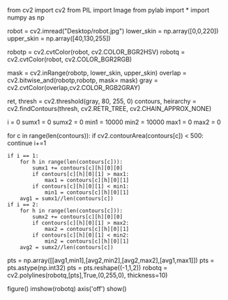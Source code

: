from cv2 import cv2
from PIL import Image
from pylab import *
import numpy as np

robot = cv2.imread("Desktop/robot.jpg")
lower_skin = np.array([0,0,220])
upper_skin = np.array([40,130,255])

robotp = cv2.cvtColor(robot, cv2.COLOR_BGR2HSV)
robotq = cv2.cvtColor(robot, cv2.COLOR_BGR2RGB)

mask = cv2.inRange(robotp, lower_skin, upper_skin) 
overlap = cv2.bitwise_and(robotp,robotp, mask= mask)
gray = cv2.cvtColor(overlap,cv2.COLOR_RGB2GRAY)

ret, thresh = cv2.threshold(gray, 80, 255, 0)
contours, heirarchy = cv2.findContours(thresh, cv2.RETR_TREE, cv2.CHAIN_APPROX_NONE)

i = 0
sumx1 = 0
sumx2 = 0
min1 = 10000
min2 = 10000
max1 = 0
max2 = 0

for c in range(len(contours)):
    if cv2.contourArea(contours[c]) < 500:
        continue
    i+=1
       
    if i == 1:
        for h in range(len(contours[c])):
            sumx1 += contours[c][h][0][0]
            if contours[c][h][0][1] > max1:
                max1 = contours[c][h][0][1]
            if contours[c][h][0][1] < min1:
                min1 = contours[c][h][0][1] 
        avg1 = sumx1//len(contours[c])
    if i == 2:
        for h in range(len(contours[c])):
            sumx2 += contours[c][h][0][0]
            if contours[c][h][0][1] > max2:
                max2 = contours[c][h][0][1]   
            if contours[c][h][0][1] < min2:
                min2 = contours[c][h][0][1]           
        avg2 = sumx2//len(contours[c])

pts = np.array([[avg1,min1],[avg2,min2],[avg2,max2],[avg1,max1]])
pts = pts.astype(np.int32)
pts = pts.reshape((-1,1,2))
robotq = cv2.polylines(robotq,[pts],True,(0,255,0), thickness=10)

figure()
imshow(robotq)
axis('off')
show()
